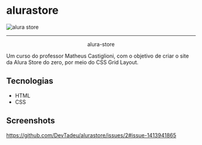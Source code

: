 # alurastore

![alura store](https://user-images.githubusercontent.com/99771087/196551927-14f354ad-7402-485d-b46b-522f18ed3506.png)

<hr>

<p align="center"> alura-store </p>
Um curso do professor Matheus Castiglioni, com o objetivo de criar o site da Alura Store do zero, por meio do CSS Grid Layout.

## Tecnologias
* HTML
* CSS

## Screenshots
https://github.com/DevTadeu/alurastore/issues/2#issue-1413941865

